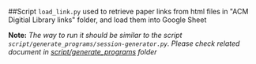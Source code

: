 ##Script 
`load_link.py` used to retrieve paper links from html files in "ACM Digitial Library links" folder, and load them into Google Sheet 

**Note:** *The way to run it should be similar to the script `script/generate_programs/session-generator.py`. Please check related document in [script/generate_programs](https://github.com/brighten/SIGCOMM2014/blob/master/scripts/generate_programs/README.md) folder*

